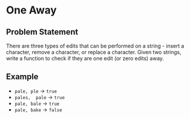 # One Away

## Problem Statement

There are three types of edits that can be performed on a string - insert a character, remove a character, or replace a character. Given two strings, write a function to check if they are one edit (or zero edits) away.

## Example

* `pale, ple` -> `true`
* `pales,  pale` -> `true`
* `pale, bale` -> `true`
* `pale, bake` -> `false`
